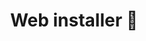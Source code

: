 <div align="center">
<h1>Web installer 🚀</h1>
<script type="module" src="https://unpkg.com/esp-web-tools@3.4.2/dist/web/install-button.js?module"></script>
<esp-web-install-button manifest="manifest.json"></esp-web-install-button>
</div>
